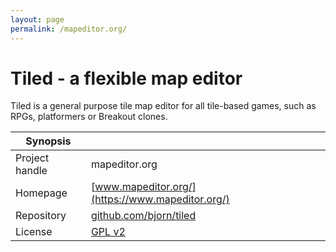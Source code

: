 ```yaml
---
layout: page
permalink: /mapeditor.org/
---
```


# Tiled - a flexible map editor

Tiled is a general purpose tile map editor for all tile-based games, such as RPGs, platformers or Breakout clones.

| Synopsis         |  |
|------------------|--|
| Project handle   | mapeditor.org |
| Homepage         | [www.mapeditor.org/](https://www.mapeditor.org/) |
| Repository       | [github.com/bjorn/tiled](https://github.com/bjorn/tiled) |
| License          | [GPL v2](https://www.gnu.org/licenses/old-licenses/gpl-2.0.html) |

